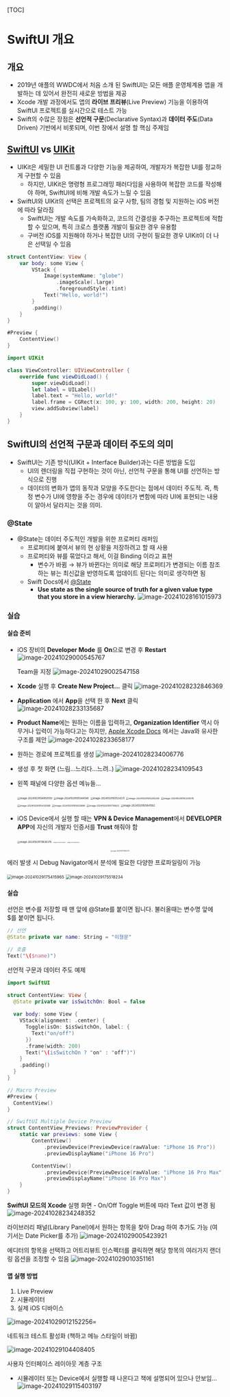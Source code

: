 [TOC]

# SwiftUI 개요

## 개요

- 2019년 애플의 WWDC에서 처음 소개 된 SwiftUI는 모든 애플 운영체계용 앱을 개발하는 데 있어서 완전히 새로운 방법을 제공
- Xcode 개발 과정에서도 앱의 **라이브 프리뷰**(Live Preview) 기능을 이용하여 SwiftUI 프로젝트를 실시간으로 테스트 가능
- Swift의 수많은 장점은 **선언적 구문**(Declarative Syntax)과 **데이터 주도**(Data Driven) 기반에서 비롯되며, 이번 장에서 설명 할 핵심 주제임

## [SwiftUI](https://developer.apple.com/documentation/swiftui) vs [UIKit](https://developer.apple.com/documentation/uikit/)

* UIKit은 세밀한 UI 컨트롤과 다양한 기능을 제공하여, 개발자가 복잡한 UI를 정교하게 구현할 수 있음
  * 하지만, UIKit은 명령형 프로그래밍 패러다임을 사용하여 복잡한 코드를 작성해야 하며, SwiftUI에 비해 개발 속도가 느릴 수 있음
* SwiftUI와 UIKit의 선택은 프로젝트의 요구 사항, 팀의 경험 및 지원하는 iOS 버전에 따라 달라짐
  * SwiftUI는 개발 속도를 가속화하고, 코드의 간결성을 추구하는 프로젝트에 적합할 수 있으며, 특히 크로스 플랫폼 개발이 필요한 경우 유용함
  * 구버전 iOS를 지원해야 하거나 복잡한 UI의 구현이 필요한 경우 UIKit이 더 나은 선택일 수 있음

```swift
struct ContentView: View {
    var body: some View {
        VStack {
            Image(systemName: "globe")
                .imageScale(.large)
                .foregroundStyle(.tint)
            Text("Hello, world!")
        }
        .padding()
    }
}

#Preview {
    ContentView()
}
```

```swift
import UIKit

class ViewController: UIViewController {
    override func viewDidLoad() {
        super.viewDidLoad()
        let label = UILabel()
        label.text = "Hello, world!"
        label.frame = CGRect(x: 100, y: 100, width: 200, height: 20)
        view.addSubview(label)
    }
}
```



## SwiftUI의 선언적 구문과 데이터 주도의 의미

* SwiftUI는 기존 방식(UIKit + Interface Builder)과는 다른 방법을 도입
  * UI의 렌더링을 직접 구현하는 것이 아닌, 선언적 구문을 통해 UI를 선언하는 방식으로 진행
  * 데이터의 변화가 앱의 동작과 모양을 주도한다는 점에서 데이터 주도적. 즉, 특정 변수가 UI에 영향을 주는 경우에 데이터가 변함에 따라 UI에 표현되는 내용이 알아서 달라지는 것을 의미.

### @State

* @State는 데이터 주도적인 개발을 위한 프로퍼티 래퍼임
  * 프로퍼티에 붙여서 뷰의 현 상황을 저장하려고 할 때 사용
  * 프로퍼티와 뷰를 묶었다고 해서, 이걸 Binding 이라고 표현
    * 변수가 바뀜 → 뷰가 바뀐다는 의미로 해당 프로퍼티가 변경되는 이름 참조하는 뷰는 최신값을 반영하도록 업데이트 된다는 의미로 생각하면 됨
  * Swift Docs에서 [@State](https://developer.apple.com/documentation/swiftui/state#overview)
    * **Use state as the single source of truth for a given value type that you store in a view hierarchy.**
      ![image-20241028161015973](./assets/image-20241028161015973.png) 

### 실습

#### 실습 준비

- iOS 장비의 **Developer Mode** 를 **On**으로 변경 후 **Restart**
   ![image-20241029000545767](./assets/image-20241029000545767.png)

   Team을 지정
   ![image-20241029002547158](./assets/image-20241029002547158.png)

- **Xcode** 실행 후 **Create New Project...** 클릭
   ![image-20241028232846369](./assets/image-20241028232846369.png)
- **Application** 에서 **App**을 선택 한 후 **Next** 클릭
   ![image-20241028233135687](./assets/image-20241028233135687.png)
- **Product Name**에는 원하는 이름을 입력하고, **Organization Identifier** 역시 아무거나 입력이 가능하다고는 하지만, [Apple Xcode Docs](https://developer.apple.com/documentation/xcode/creating-an-xcode-project-for-an-app#Create-a-project) 에서는 Java와 유사한 구조를 제안
   ![image-20241028233658177](./assets/image-20241028233658177.png)
- 원하는 경로에 프로젝트를 생성
   ![image-20241028234006776](./assets/image-20241028234006776.png)
- 생성 후 첫 화면 (느림...느리다...느려..)
   ![image-20241028234109543](./assets/image-20241028234109543.png)
- 왼쪽 패널에 다양한 옵션 메뉴들...

   <img src="./assets/image-20241029104950550.png" alt="image-20241029104950550" style="zoom:40%;" /> <img src="./assets/image-20241029105044540.png" alt="image-20241029105044540" style="zoom:40%;" /> <img src="./assets/image-20241029105524231.png" alt="image-20241029105524231" style="zoom:40%;" /> <img src="./assets/image-20241029105200209.png" alt="image-20241029105200209" style="zoom:38%;" /> <img src="./assets/image-20241029105325576.png" alt="image-20241029105325576" style="zoom:38%;" /> <img src="./assets/image-20241029105429366.png" alt="image-20241029105429366" style="zoom:38%;" /> <img src="./assets/image-20241029105625996.png" alt="image-20241029105625996" style="zoom:38%;" /> <img src="./assets/image-20241029105716823.png" alt="image-20241029105716823" style="zoom:38%;" /> <img src="./assets/image-20241029105841562.png" alt="image-20241029105841562" style="zoom:40%;" /> 
   
- iOS Device에서 실행 할 때는 **VPN & Device Management**에서 **DEVELOPER APP**에 자신의 개발자 인증서를 **Trust** 해줘야 함

   <img src="./assets/image-20241029113636378.png" alt="image-20241029113636378" style="zoom:40%;" /> <img src="./assets/image-20241029114018911.png" alt="image-20241029114018911" style="zoom:15%;" /> <img src="./assets/image-20241029114116705.png" alt="image-20241029114116705" style="zoom:15%;" />
   
   <div align="center"><img src="./assets/image-20241029114543773.png" alt="image-20241029114543773" style="zoom:22%;" /></div>

에러 발생 시 Debug Navigator에서 분석에 필요한 다양한 프로파일링이 가능

<img src="./assets/image-20241029175415965.png" alt="image-20241029175415965" style="zoom:67%;" />

<img src="./assets/image-20241029175518234.png" alt="image-20241029175518234" style="zoom:67%;" />

#### 실습

선언은 변수를 저장할 때 맨 앞에 @State를 붙이면 됩니다. 불러올때는 변수명 앞에 $를 붙이면 됩니다.

```swift
// 선언
@State private var name: String = "이형문"

// 호출
Text("\($name)")
```

선언적 구문과 데이터 주도 예제

```swift
import SwiftUI

struct ContentView: View {
  @State private var isSwitchOn: Bool = false
  
  var body: some View {
    VStack(alignment: .center) {
      Toggle(isOn: $isSwitchOn, label: {
        Text("on/off")
      })
      .frame(width: 200)
      Text("\(isSwitchOn ? "on" : "off")")
    }
    .padding()
  }
}

// Macro Preview
#Preview {
  ContentView()
}

// SwiftUI Multiple Device Preview
struct ContentView_Previews: PreviewProvider {
    static var previews: some View {
        ContentView()
            .previewDevice(PreviewDevice(rawValue: "iPhone 16 Pro"))
            .previewDisplayName("iPhone 16 Pro")

        ContentView()
            .previewDevice(PreviewDevice(rawValue: "iPhone 16 Pro Max"))
            .previewDisplayName("iPhone 16 Pro Max")
    }
}
```

**SwiftUI 모드의 Xcode** 실행 화면 - On/Off Toggle 버튼에 따라 Text 값이 변경 됨
![image-20241028234248352](./assets/image-20241028234248352.png)

라이브러리 패널(Library Panel)에서 원하는 항목을 찾아 Drag 하여 추가도 가능 (여기서는 Date Picker를 추가)
![image-20241029005423921](./assets/image-20241029005308866.png)

에디터의 항목을 선택하고 어트리뷰트 인스펙터를 클릭하면 해당 항목의 여러가지 랜더링 옵션을 조정할 수 있음
![image-20241029010351161](./assets/image-20241029010259050.png)

#### 앱 실행 방법

1. Live Preview
2. 시뮬레이터
3. 실제 iOS 디바이스

![image-20241029012152256](./assets/image-20241029012152256.png)=

네트워크 테스트 활성화 (책하고 메뉴 스타일이 바뀜)

![image-20241029104408405](./assets/image-20241029104408405.png)

사용자 인터페이스 레이아웃 계층 구조

* 시뮬레이터 또는 Device에서 실행할 때 나온다고 책에 설명되어 있으나 안보임...
  ![image-20241029115403197](./assets/image-20241029115403197.png)